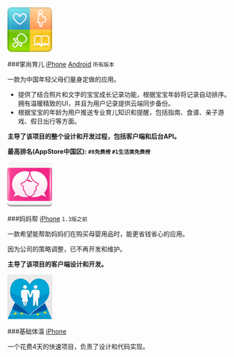 <img width="100" height="100" src="images/icon_zsye.png">

###掌尚育儿 [iPhone](http://itunes.apple.com/app/id417220945?mt=8) [Android](https://market.android.com/details?id=com.yaya.yuer2) 
`所有版本 `

一款为中国年轻父母们量身定做的应用。 

* 提供了结合照片和文字的宝宝成长记录功能，根据宝宝年龄将记录自动排序。拥有温暖精致的UI，并且为用户记录提供云端同步备份。
* 根据宝宝的年龄为用户推送专业育儿知识和提醒，包括指南、食谱、亲子游戏、假日出行等方面。

**主导了该项目的整个设计和开发过程，包括客户端和后台API。**

**最高排名(AppStore中国区): `#8免费榜` `#1生活类免费榜`**

<img width="100" height="100" src="images/icon_mmb.jpg">

###妈妈帮 [iPhone](itunes.apple.com/cn/app/id438029193?mt=8)
`1.3版之前`

一款希望能帮助妈妈们在购买母婴用品时，能更省钱省心的应用。

因为公司的策略调整，已不再开发和维护。

**主导了该项目的客户端设计和开发。**

<img width="100" height="100" src="images/icon_basetemp.png">

###基础体温 [iPhone](http://itunes.apple.com/cn/app/id494766593?mt=8) 

一个花费4天的快速项目，负责了设计和代码实现。